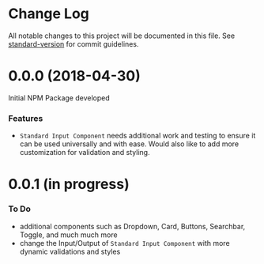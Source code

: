 # Change Log

All notable changes to this project will be documented in this file. See [standard-version](https://github.com/conventional-changelog/standard-version) for commit guidelines.

# 0.0.0 (2018-04-30)

Initial NPM Package developed

### Features

* `Standard Input Component` needs additional work and testing to ensure it can be used universally and with ease. Would also like to add more customization for validation and styling.

# 0.0.1 (in progress)

### To Do

* additional components such as Dropdown, Card, Buttons, Searchbar, Toggle, and much much more
* change the Input/Output of `Standard Input Component` with more dynamic validations and styles
